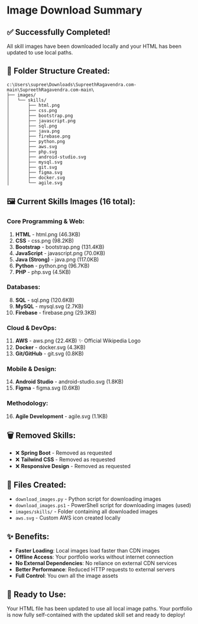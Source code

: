 # Image Download Summary

## ✅ Successfully Completed!

All skill images have been downloaded locally and your HTML has been updated to use local paths.

## 📁 Folder Structure Created:
```
c:\Users\supree\Downloads\SupreethRagavendra.com-main\SupreethRagavendra.com-main\
├── images/
│   └── skills/
│       ├── html.png
│       ├── css.png
│       ├── bootstrap.png
│       ├── javascript.png
│       ├── sql.png
│       ├── java.png
│       ├── firebase.png
│       ├── python.png
│       ├── aws.svg
│       ├── php.svg
│       ├── android-studio.svg
│       ├── mysql.svg
│       ├── git.svg
│       ├── figma.svg
│       ├── docker.svg
│       └── agile.svg
```

## 🖼️ Current Skills Images (16 total):

### Core Programming & Web:
1. **HTML** - html.png (46.3KB)
2. **CSS** - css.png (98.2KB)
3. **Bootstrap** - bootstrap.png (131.4KB)
4. **JavaScript** - javascript.png (70.0KB)
5. **Java (Strong)** - java.png (117.0KB)
6. **Python** - python.png (96.7KB)
7. **PHP** - php.svg (4.5KB)

### Databases:
8. **SQL** - sql.png (120.6KB)
9. **MySQL** - mysql.svg (2.7KB)
10. **Firebase** - firebase.png (29.3KB)

### Cloud & DevOps:
11. **AWS** - aws.png (22.4KB) ✨ Official Wikipedia Logo
12. **Docker** - docker.svg (4.3KB)
13. **Git/GitHub** - git.svg (0.8KB)

### Mobile & Design:
14. **Android Studio** - android-studio.svg (1.8KB)
15. **Figma** - figma.svg (0.6KB)

### Methodology:
16. **Agile Development** - agile.svg (1.1KB)

## 🗑️ Removed Skills:
- ❌ **Spring Boot** - Removed as requested
- ❌ **Tailwind CSS** - Removed as requested  
- ❌ **Responsive Design** - Removed as requested

## 🔧 Files Created:
- `download_images.py` - Python script for downloading images
- `download_images.ps1` - PowerShell script for downloading images (used)
- `images/skills/` - Folder containing all downloaded images
- `aws.svg` - Custom AWS icon created locally

## ✨ Benefits:
- **Faster Loading**: Local images load faster than CDN images
- **Offline Access**: Your portfolio works without internet connection
- **No External Dependencies**: No reliance on external CDN services
- **Better Performance**: Reduced HTTP requests to external servers
- **Full Control**: You own all the image assets

## 🚀 Ready to Use:
Your HTML file has been updated to use all local image paths. Your portfolio is now fully self-contained with the updated skill set and ready to deploy!